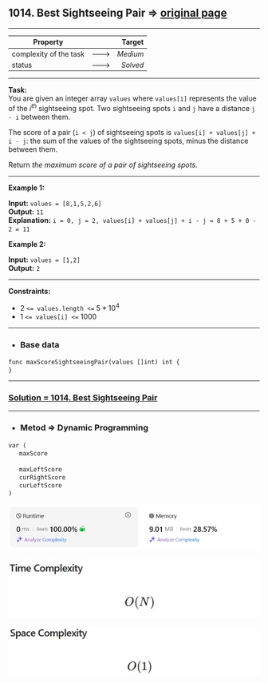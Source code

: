 ## 1014. Best Sightseeing Pair => [original page](https://leetcode.com/problems/best-sightseeing-pair/description/ "https://leetcode.com/problems/best-sightseeing-pair/description/")

---
| Property               |      |   Target |              
|------------------------|:----:|---------:|
| complexity of the task | ---> | _Medium_ |
| status                 | ---> | _Solved_ |

---
**Task:**  
You are given an integer array `values` where `values[i]` represents the value of the $i^{th}$ sightseeing spot. Two sightseeing spots `i` and `j` have a distance `j - i` between them.

The score of a pair (`i < j`) of sightseeing spots is `values[i] + values[j] + i - j`: the sum of the values of the sightseeing spots, minus the distance between them.

Return _the maximum score of a pair of sightseeing spots._

---
**Example 1:**

**Input:** `values = [8,1,5,2,6]`  
**Output:** `11`  
**Explanation:** `i = 0, j = 2, values[i] + values[j] + i - j = 8 + 5 + 0 - 2 = 11`  

**Example 2:**

**Input:** `values = [1,2]`  
**Output:** `2`  

---
**Constraints:**

   * $2$ `<= values.length <=` $5 * 10^4$
   * $1$ `<= values[i] <=` $1000$ 

---
* ### Base data

```Golang
func maxScoreSightseeingPair(values []int) int {
}
```

---
### [Solution = 1014. Best Sightseeing Pair](https://github.com/Ekvo/Leetcode-problems/blob/main/Leetcode-Problems-List/1014-Best-Sightseeing-Pair/leetcodeonezeroonefour.go "https://github.com/Ekvo/Leetcode-problems/blob/main/Leetcode-Problems-List/1014-Best-Sightseeing-Pair/leetcodeonezeroonefour.go")

---
* ### Metod => Dynamic Programming
```Golang
var (
   maxScore 
	
   maxLeftScore
   curRightScore
   curLeftScore
)
```

![submit](https://github.com/Ekvo/Leetcode-problems/blob/main/Leetcode-Problems-Submit-Screenshots/1014_Best_Sightseeing_Pair.jpg)

![submit](https://github.com/Ekvo/Leetcode-problems/blob/main/Leetcode-Problems-Submit-Screenshots/1014_Best_Sightseeing_Pair_Time.jpg)

![submit](https://github.com/Ekvo/Leetcode-problems/blob/main/Leetcode-Problems-Submit-Screenshots/1014_Best_Sightseeing_Pair_Space.jpg)
